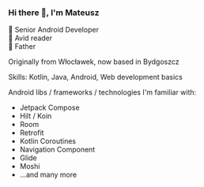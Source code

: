 ### Hi there 👋, I'm Mateusz
🏢 Senior Android Developer  
📖 Avid reader  
👶 Father

Originally from Włocławek, now based in Bydgoszcz

Skills: Kotlin, Java, Android, Web development basics

Android libs / frameworks / technologies I'm familiar with:
* Jetpack Compose
* Hilt / Koin
* Room
* Retrofit
* Kotlin Coroutines
* Navigation Component
* Glide
* Moshi
*  ...and many more
